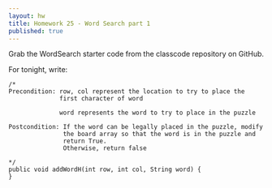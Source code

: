 ```yaml
---
layout: hw
title: Homework 25 - Word Search part 1
published: true
---
```


Grab the WordSearch starter code from the classcode repository on GitHub.

For tonight, write:

````
/*
Precondition: row, col represent the location to try to place the
	          first character of word

              word represents the word to try to place in the puzzle

Postcondition: If the word can be legally placed in the puzzle, modify
	           the board array so that the word is in the puzzle and
			   return True.
			   Otherwise, return false
	          
*/
public void addWordH(int row, int col, String word) {
}
````



